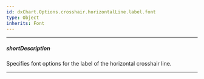 ```yaml
---
id: dxChart.Options.crosshair.horizontalLine.label.font
type: Object
inherits: Font
---
```

---
##### shortDescription
Specifies font options for the label of the horizontal crosshair line.

---
